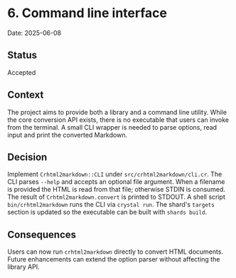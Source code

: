 # 6. Command line interface

Date: 2025-06-08

## Status

Accepted

## Context

The project aims to provide both a library and a command line utility. While the
core conversion API exists, there is no executable that users can invoke from
the terminal. A small CLI wrapper is needed to parse options, read input and
print the converted Markdown.

## Decision

Implement `Crhtml2markdown::CLI` under `src/crhtml2markdown/cli.cr`.
The CLI parses `--help` and accepts an optional file argument. When a filename
is provided the HTML is read from that file; otherwise STDIN is consumed. The
result of `Crhtml2markdown.convert` is printed to STDOUT. A shell script
`bin/crhtml2markdown` runs the CLI via `crystal run`. The shard's `targets`
section is updated so the executable can be built with `shards build`.

## Consequences

Users can now run `crhtml2markdown` directly to convert HTML documents.
Future enhancements can extend the option parser without affecting the library
API.
